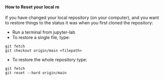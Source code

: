 #### How to Reset your local re
If you have changed your local repository (on your computer), and you want to 
restore things to the status it was when you first cloned the repository:
- Run a terminal from jupyter-lab
- To restore a single file, type:
```
git fetch
git checkout origin/main <filepath>
```
- To restore the whole repository type:
```
git fetch
git reset --hard origin/main
```
